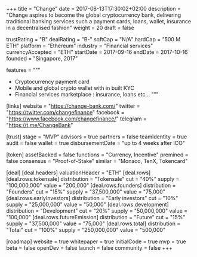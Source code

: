 +++
title = "Change"
date = 2017-08-13T17:30:02+02:00
description = "Change aspires to become the global cryptocurrency bank, delivering traditional banking services such a payment cards, loans, wallet, insurance in a decentralised fashion"
weight = 20
draft = false

trustRating = "B"
dealRating = "B-"
softCap = "N/A"
hardCap = "500 M ETH"
platform = "Ethereum"
industry = "Financial services"
currencyAccepted = "ETH"
startDate = 2017-09-16
endDate = 2017-10-16
founded = "Singapore, 2017"

features = """
- Cryptocurrency payment card
- Mobile and global crypto wallet with in built KYC
- Financial services marketplace : insurance, loans etc…
"""

[links]
  website = "https://change-bank.com/"
  twitter = "https://twitter.com/changefinance"
  facebook = "https://www.facebook.com/changefinance/"
  telegram = "https://t.me/ChangeBank"

[trust]
  stage = "MVP"
  advisors = true
  partners = false
  teamIdentity = true
  audit = false
  wallet = true
  disbursementDate = "up to 4 weeks after ICO"

[token]
  assetBacked = false
  functions = "Currency, Incentive"
  premined = false
  consensus = "Proof-of-Stake"
  similar = "Monaco, TenX, Tokencard"

[deal]
  [deal.headers]
    valuationHeader = "ETH"
  [deal.rows]
    [deal.rows.tokensale]
      distribution = "Tokensale"
      cut = "40%"
      supply = "100,000,000"
      value = "200,000"
    [deal.rows.founders]
      distribution = "Founders"
      cut = "15%"
      supply = "37,500,000"
      value = "75,000"
    [deal.rows.earlyInvestors]
      distribution = "Early investors"
      cut = "10%"
      supply = "25,000,000"
      value = "50,000"
    [deal.rows.development]
      distribution = "Development"
      cut = "20%"
      supply = "50,000,000"
      value = "100,000"
    [deal.rows.futureEmission]
      distribution = "Future"
      cut = "15%"
      supply = "37,500,000"
      value = "75,000"
    [deal.rows.total]
      distribution = "Total"
      cut = "100%"
      supply = "250,000,000"
      value = "500,000"

[roadmap]
  website = true
  whitepaper = true
  initialCode = true
  mvp = true
  beta = false
  openDev = false
  launch = false
  community = false
+++
